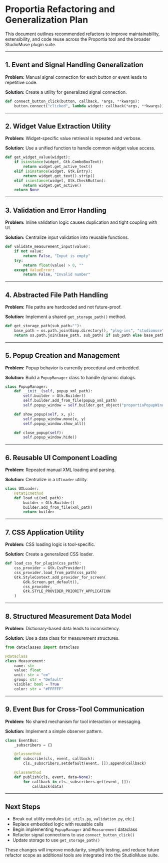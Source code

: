 # Proportia Refactoring and Generalization Plan

This document outlines recommended refactors to improve maintainability, extensibility, and code reuse across the Proportia tool and the broader StudioMuse plugin suite.

---

## 1. Event and Signal Handling Generalization

**Problem:** Manual signal connection for each button or event leads to repetitive code.

**Solution:** Create a utility for generalized signal connection.

```python
def connect_button_click(button, callback, *args, **kwargs):
    button.connect("clicked", lambda widget: callback(*args, **kwargs))
```

---

## 2. Widget Value Extraction Utility

**Problem:** Widget-specific value retrieval is repeated and verbose.

**Solution:** Use a unified function to handle common widget value access.

```python
def get_widget_value(widget):
    if isinstance(widget, Gtk.ComboBoxText):
        return widget.get_active_text()
    elif isinstance(widget, Gtk.Entry):
        return widget.get_text().strip()
    elif isinstance(widget, Gtk.CheckButton):
        return widget.get_active()
    return None
```

---

## 3. Validation and Error Handling

**Problem:** Inline validation logic causes duplication and tight coupling with UI.

**Solution:** Centralize input validation into reusable functions.

```python
def validate_measurement_input(value):
    if not value:
        return False, "Input is empty"
    try:
        return float(value) > 0, ""
    except ValueError:
        return False, "Invalid number"
```

---

## 4. Abstracted File Path Handling

**Problem:** File paths are hardcoded and not future-proof.

**Solution:** Implement a shared `get_storage_path()` method.

```python
def get_storage_path(sub_path=""):
    base_path = os.path.join(Gimp.directory(), "plug-ins", "studiomuse", "measurements")
    return os.path.join(base_path, sub_path) if sub_path else base_path
```

---

## 5. Popup Creation and Management

**Problem:** Popup behavior is currently procedural and embedded.

**Solution:** Build a `PopupManager` class to handle dynamic dialogs.

```python
class PopupManager:
    def __init__(self, popup_xml_path):
        self.builder = Gtk.Builder()
        self.builder.add_from_file(popup_xml_path)
        self.popup_window = self.builder.get_object("proportiaPopupWindow")

    def show_popup(self, x, y):
        self.popup_window.move(x, y)
        self.popup_window.show_all()

    def close_popup(self):
        self.popup_window.hide()
```

---

## 6. Reusable UI Component Loading

**Problem:** Repeated manual XML loading and parsing.

**Solution:** Centralize in a `UILoader` utility.

```python
class UILoader:
    @staticmethod
    def load_ui(xml_path):
        builder = Gtk.Builder()
        builder.add_from_file(xml_path)
        return builder
```

---

## 7. CSS Application Utility

**Problem:** CSS loading logic is tool-specific.

**Solution:** Create a generalized CSS loader.

```python
def load_css_for_plugin(css_path):
    css_provider = Gtk.CssProvider()
    css_provider.load_from_path(css_path)
    Gtk.StyleContext.add_provider_for_screen(
        Gdk.Screen.get_default(),
        css_provider,
        Gtk.STYLE_PROVIDER_PRIORITY_APPLICATION
    )
```

---

## 8. Structured Measurement Data Model

**Problem:** Dictionary-based data leads to inconsistency.

**Solution:** Use a data class for measurement structures.

```python
from dataclasses import dataclass

@dataclass
class Measurement:
    name: str
    value: float
    unit: str = "cm"
    group: str = "Default"
    visible: bool = True
    color: str = "#FFFFFF"
```

---

## 9. Event Bus for Cross-Tool Communication

**Problem:** No shared mechanism for tool interaction or messaging.

**Solution:** Implement a simple observer pattern.

```python
class EventBus:
    _subscribers = {}

    @classmethod
    def subscribe(cls, event, callback):
        cls._subscribers.setdefault(event, []).append(callback)

    @classmethod
    def publish(cls, event, data=None):
        for callback in cls._subscribers.get(event, []):
            callback(data)
```

---

## Next Steps

- Break out utility modules (`ui_utils.py`, `validation.py`, etc.)
- Replace embedded logic with reusable calls
- Begin implementing `PopupManager` and `Measurement` dataclass
- Refactor signal connections to use `connect_button_click()`
- Update storage to use `get_storage_path()`

These changes will improve modularity, simplify testing, and reduce future refactor scope as additional tools are integrated into the StudioMuse suite.


